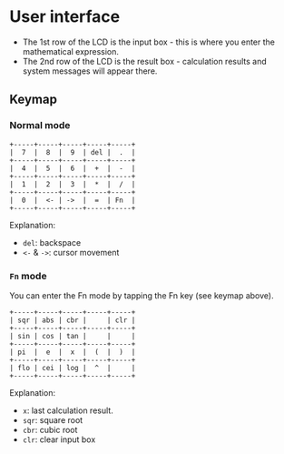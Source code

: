 # User interface
* The 1st row of the LCD is the input box - this is where you enter the mathematical expression.
* The 2nd row of the LCD is the result box - calculation results and system messages will appear there.
## Keymap
### Normal mode
```
+-----+-----+-----+-----+-----+
|  7  |  8  |  9  | del |  .  |
+-----+-----+-----+-----+-----+
|  4  |  5  |  6  |  +  |  -  |
+-----+-----+-----+-----+-----+
|  1  |  2  |  3  |  *  |  /  |
+-----+-----+-----+-----+-----+
|  0  |  <- | ->  |  =  | Fn  |
+-----+-----+-----+-----+-----+
```
Explanation:
* `del`: backspace
* `<-` & `->`: cursor movement
### `Fn` mode
You can enter the Fn mode by tapping the Fn key (see keymap above).
```
+-----+-----+-----+-----+-----+
| sqr | abs | cbr |     | clr |
+-----+-----+-----+-----+-----+
| sin | cos | tan |     |     |
+-----+-----+-----+-----+-----+
| pi  |  e  |  x  |  (  |  )  |
+-----+-----+-----+-----+-----+
| flo | cei | log |  ^  |     |
+-----+-----+-----+-----+-----+
```
Explanation:
* `x`: last calculation result.
* `sqr`: square root
* `cbr`: cubic root
* `clr`: clear input box
